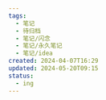 ```yaml
---
tags:
  - 笔记
  - 待归档
  - 笔记/闪念
  - 笔记/永久笔记
  - 笔记/idea
created: 2024-04-07T16:29
updated: 2024-05-20T09:15
status:
  - ing
---
```

